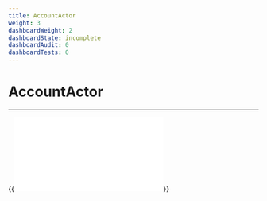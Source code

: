 ```yaml
---
title: AccountActor
weight: 3
dashboardWeight: 2
dashboardState: incomplete
dashboardAudit: 0
dashboardTests: 0
---
```


# AccountActor
---

{{<embed src="/docs/actors/actors/builtin/account/account_actor.go" lang="go" >}}
